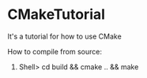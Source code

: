 CMakeTutorial
=============

It's a tutorial for how to use CMake

How to compile from source:
1. Shell> cd build && cmake .. && make
